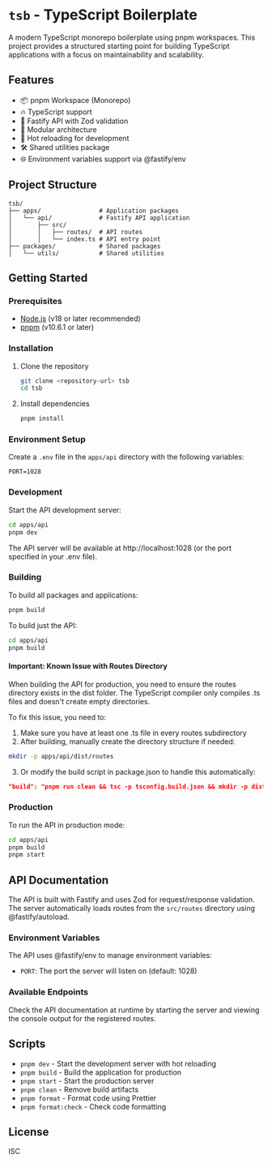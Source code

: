 # `tsb` - TypeScript Boilerplate

A modern TypeScript monorepo boilerplate using pnpm workspaces. This project provides a structured starting point for building TypeScript applications with a focus on maintainability and scalability.

## Features

- 📦 pnpm Workspace (Monorepo)
- 🔥 TypeScript support
- 🚀 Fastify API with Zod validation
- 🧩 Modular architecture
- 🔄 Hot reloading for development
- 🛠️ Shared utilities package
- 🌐 Environment variables support via @fastify/env

## Project Structure

```
tsb/
├── apps/                # Application packages
│   └── api/             # Fastify API application
│       ├── src/
│       │   ├── routes/  # API routes
│       │   └── index.ts # API entry point
├── packages/            # Shared packages
│   └── utils/           # Shared utilities
```

## Getting Started

### Prerequisites

- [Node.js](https://nodejs.org/) (v18 or later recommended)
- [pnpm](https://pnpm.io/) (v10.6.1 or later)

### Installation

1. Clone the repository

   ```bash
   git clone <repository-url> tsb
   cd tsb
   ```

2. Install dependencies
   ```bash
   pnpm install
   ```

### Environment Setup

Create a `.env` file in the `apps/api` directory with the following variables:

```env
PORT=1028
```

### Development

Start the API development server:

```bash
cd apps/api
pnpm dev
```

The API server will be available at http://localhost:1028 (or the port specified in your .env file).

### Building

To build all packages and applications:

```bash
pnpm build
```

To build just the API:

```bash
cd apps/api
pnpm build
```

#### Important: Known Issue with Routes Directory

When building the API for production, you need to ensure the routes directory exists in the dist folder. The TypeScript compiler only compiles .ts files and doesn't create empty directories.

To fix this issue, you need to:

1. Make sure you have at least one .ts file in every routes subdirectory
2. After building, manually create the directory structure if needed:

```bash
mkdir -p apps/api/dist/routes
```

3. Or modify the build script in package.json to handle this automatically:

```json
"build": "pnpm run clean && tsc -p tsconfig.build.json && mkdir -p dist/routes"
```

### Production

To run the API in production mode:

```bash
cd apps/api
pnpm build
pnpm start
```

## API Documentation

The API is built with Fastify and uses Zod for request/response validation. The server automatically loads routes from the `src/routes` directory using @fastify/autoload.

### Environment Variables

The API uses @fastify/env to manage environment variables:

- `PORT`: The port the server will listen on (default: 1028)

### Available Endpoints

Check the API documentation at runtime by starting the server and viewing the console output for the registered routes.

## Scripts

- `pnpm dev` - Start the development server with hot reloading
- `pnpm build` - Build the application for production
- `pnpm start` - Start the production server
- `pnpm clean` - Remove build artifacts
- `pnpm format` - Format code using Prettier
- `pnpm format:check` - Check code formatting

## License

ISC
